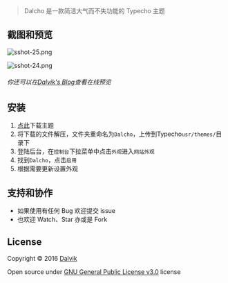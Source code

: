 > Dalcho 是一款简洁大气而不失功能的 Typecho 主题

## 截图和预览

![sshot-25.png](https://www.ifengge.me/usr/uploads/2016/11/2694142061.png)

![sshot-24.png](https://www.ifengge.me/usr/uploads/2016/11/221812133.png)

###### 你还可以在[Dalvik's Blog](https://ifengge.me)查看在线预览

## 安装

1. [点此](https://github.com/qq915458022/Dalcho/archive/master.zip)下载主题
2. 将下载的文件解压，文件夹重命名为`Dalcho`，上传到Typecho`usr/themes/`目录下
3. 登陆后台，在`控制台`下拉菜单中点击`外观`进入`网站外观`
4. 找到`Dalcho`，点击`启用`
5. 根据需要更新设置外观

## 支持和协作

- 如果使用有任何 Bug 欢迎提交 issue
- 也欢迎 Watch、Star 亦或是 Fork

## License

Copyright © 2016 [Dalvik](https://ifengge.cn/)

Open source under [GNU General Public License v3.0](http://www.gnu.org/licenses/gpl-3.0.html) license
